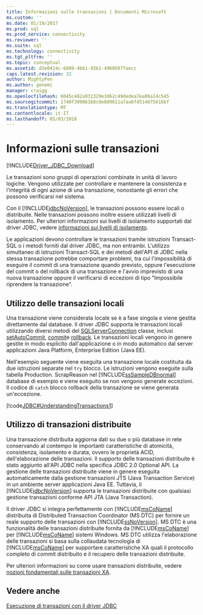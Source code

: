```yaml
---
title: Informazioni sulle transazioni | Documenti Microsoft
ms.custom: ''
ms.date: 01/19/2017
ms.prod: sql
ms.prod_service: connectivity
ms.reviewer: ''
ms.suite: sql
ms.technology: connectivity
ms.tgt_pltfrm: ''
ms.topic: conceptual
ms.assetid: d3e0414c-6809-4bb1-93b1-4960507faecc
caps.latest.revision: 32
author: MightyPen
ms.author: genemi
manager: craigg
ms.openlocfilehash: 6045c482a931329e3d62c49dedea7ea86a14c545
ms.sourcegitcommit: 1740f3090b168c0e809611a7aa6fd514075616bf
ms.translationtype: MT
ms.contentlocale: it-IT
ms.lasthandoff: 05/03/2018
---
```

# <a name="understanding-transactions"></a>Informazioni sulle transazioni
[!INCLUDE[Driver_JDBC_Download](../../includes/driver_jdbc_download.md)]

  Le transazioni sono gruppi di operazioni combinate in unità di lavoro logiche. Vengono utilizzate per controllare e mantenere la consistenza e l'integrità di ogni azione di una transazione, nonostante gli errori che possono verificarsi nel sistema.  
  
 Con il [!INCLUDE[jdbcNoVersion](../../includes/jdbcnoversion_md.md)], le transazioni possono essere locali o distribuite. Nelle transazioni possono inoltre essere utilizzati livelli di isolamento. Per ulteriori informazioni sui livelli di isolamento supportati dal driver JDBC, vedere [informazioni sui livelli di isolamento](../../connect/jdbc/understanding-isolation-levels.md).  
  
 Le applicazioni devono controllare le transazioni tramite istruzioni Transact-SQL o i metodi forniti dal driver JDBC, ma non entrambi. L'utilizzo simultaneo di istruzioni Transact-SQL e dei metodi dell'API di JDBC nella stessa transazione potrebbe comportare problemi, tra cui l'impossibilità di eseguire il commit di una transazione quando previsto, oppure l'esecuzione del commit o del rollback di una transazione e l'avvio imprevisto di una nuova transazione oppure il verificarsi di eccezioni di tipo "Impossibile riprendere la transazione".  
  
## <a name="using-local-transactions"></a>Utilizzo delle transazioni locali  
 Una transazione viene considerata locale se è a fase singola e viene gestita direttamente dal database. Il driver JDBC supporta le transazioni locali utilizzando diversi metodi del [SQLServerConnection](../../connect/jdbc/reference/sqlserverconnection-class.md) classe, inclusi [setAutoCommit](../../connect/jdbc/reference/setautocommit-method-sqlserverconnection.md), [commit](../../connect/jdbc/reference/commit-method-sqlserverconnection.md)e [rollback](../../connect/jdbc/reference/rollback-method.md). Le transazioni locali vengono in genere gestite in modo esplicito dall'applicazione o in modo automatico dal server applicazioni Java Platform, Enterprise Edition (Java EE).  
  
 Nell'esempio seguente viene eseguita una transazione locale costituita da due istruzioni separate nel `try` blocco. Le istruzioni vengono eseguite sulla tabella Production. ScrapReason nel [!INCLUDE[ssSampleDBnormal](../../includes/sssampledbnormal_md.md)] database di esempio e viene eseguito se non vengono generate eccezioni. Il codice di `catch` blocco rollback della transazione se viene generata un'eccezione.  
  
 [!code[JDBC#UnderstandingTransactions1](../../connect/jdbc/codesnippet/Java/understanding-transactions_1.java)]  
  
## <a name="using-distributed-transactions"></a>Utilizzo di transazioni distribuite  
 Una transazione distribuita aggiorna dati su due o più database in rete conservando al contempo le importanti caratteristiche di atomicità, consistenza, isolamento e durata, ovvero le proprietà ACID, dell'elaborazione delle transazioni. Il supporto delle transazioni distribuite è stato aggiunto all'API JDBC nella specifica JDBC 2.0 Optional API. La gestione delle transazioni distribuite viene in genere eseguita automaticamente dalla gestione transazioni JTS (Java Transaction Service) in un ambiente server applicazioni Java EE. Tuttavia, il [!INCLUDE[jdbcNoVersion](../../includes/jdbcnoversion_md.md)] supporta le transazioni distribuite con qualsiasi gestione transazioni conforme API JTA (Java Transaction).  
  
 Il driver JDBC si integra perfettamente con [!INCLUDE[msCoName](../../includes/msconame_md.md)] distribuita di Distributed Transaction Coordinator (MS DTC) per fornire un reale supporto delle transazioni con [!INCLUDE[ssNoVersion](../../includes/ssnoversion_md.md)]. MS DTC è una funzionalità delle transazioni distribuite fornita da [!INCLUDE[msCoName](../../includes/msconame_md.md)] per [!INCLUDE[msCoName](../../includes/msconame_md.md)] sistemi Windows. MS DTC utilizza l'elaborazione delle transazioni si basa sulla collaudata tecnologia di [!INCLUDE[msCoName](../../includes/msconame_md.md)] per supportare caratteristiche XA quali il protocollo completo di commit distribuito e il recupero delle transazioni distribuite.  
  
 Per ulteriori informazioni su come usare transazioni distribuite, vedere [nozioni fondamentali sulle transazioni XA](../../connect/jdbc/understanding-xa-transactions.md).  
  
## <a name="see-also"></a>Vedere anche  
 [Esecuzione di transazioni con il driver JDBC](../../connect/jdbc/performing-transactions-with-the-jdbc-driver.md)  
  
  
